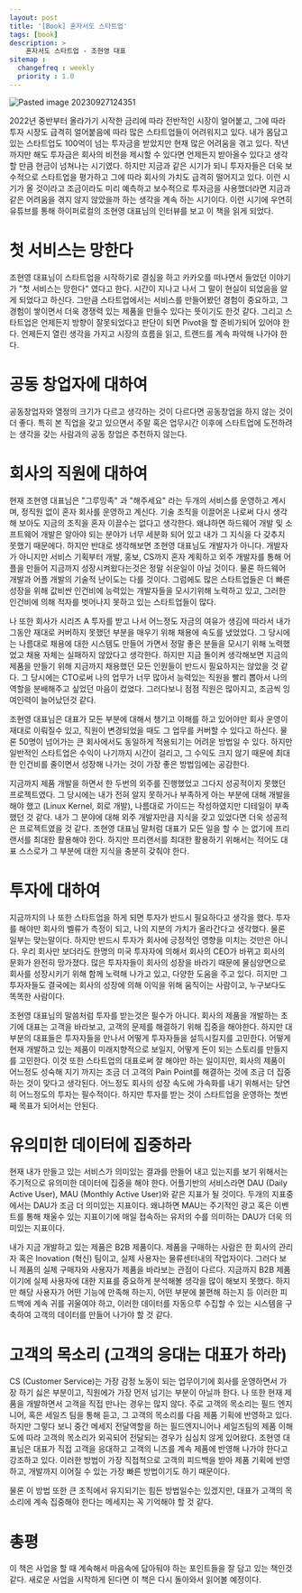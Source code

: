 ```yaml
---
layout: post
title: '[Book] 혼자서도 스타트업'
tags: [book]
description: >
    혼자서도 스타트업 - 조현영 대표
sitemap :
  changefreq : weekly
  priority : 1.0
---
```


![Pasted image 20230927124351](https://i.imgur.com/3xhrjRm.png)

2022년 중반부터 올라가기 시작한 금리에 따라 전반적인 시장이 얼어붙고, 그에 따라 투자 시장도 급격히 얼어붙음에 따라 많은 스타트업들이 어려워지고 있다. 내가 몸담고 있는 스타트업도 100억이 넘는 투자금을 받았지만 현재 많은 어려움을 겪고 있다. 작년까지만 해도 투자금은 회사의 비전을 제시할 수 있다면 언제든지 받아올수 있다고 생각할 만큼 현금이 넘쳐나는 시기였다. 하지만 지금과 같은 시기가 되니 투자자들은 더욱 보수적으로 스타트업을 평가하고 그에 따라 회사의 가치도 급격히 떨어지고 있다. 이런 시기가 올 것이라고 조금이라도 미리 예측하고 보수적으로 투자금을 사용했더라면 지금과 같은 어려움을 겪지 않지 않았을까 하는 생각을 계속 하는 시기이다. 이런 시기에 우연히 유튜브를 통해 하이퍼로컬의 조현영 대표님의 인터뷰를 보고 이 책을 읽게 되었다. 

# 첫 서비스는 망한다

조현영 대표님이 스타트업을 시작하기로 결심을 하고 카카오를 떠나면서 들었던 이야기가 "첫 서비스는 망한다" 였다고 한다. 시간이 지나고 나서 그 말이 현실이 되었음을 알게 되었다고 하신다. 그만큼 스타트업에서는 서비스를 만들어봤던 경험이 중요하고, 그 경험이 쌓이면서 더욱 경쟁력 있는 제품을 만들수 있다는 뜻이기도 한것 같다. 그리고 스타트업은 언제든지 방향이 잘못되었다고 판단이 되면 Pivot을 할 준비가되어 있어야 한다. 언제든지 열린 생각을 가지고 시장의 흐름을 읽고, 트랜드를 계속 파악해 나가야 한다. 

# 공동 창업자에 대하여

공동창업자와 열정의 크기가 다르고 생각하는 것이 다르다면 공동창업을 하지 않는 것이 더 좋다. 특히 본 직업을 갖고 있으면서 주말 혹은 업무시간 이후에 스타트업에 도전하려는 생각을 갖는 사람과의 공동 창업은 추천하지 않는다. 

# 회사의 직원에 대하여

현재 조현영 대표님은 "그루밍족" 과 "해주세요" 라는 두개의 서비스를 운영하고 계시며, 정직원 없이 혼자 회사를 운영하고 계신다. 기술 조직을 이끌어온 나로써 다시 생각해 보아도 지금의 조직을 혼자 이끌수는 없다고 생각한다. 왜냐하면 하드웨어 개발 및 소프트웨어 개발은 알아야 되는 분야가 너무 세분화 되어 있고 내가 그 지식을 다 갖추지 못했기 때문에다. 하지만 반대로 생각해보면 조현영 대표님도 개발자가 아니다. 개발자가 아니지만 서비스 기획부터 개발, 홍보, CS까지 혼자 계획하고 외주 개발자를 통해 어플을 만들어 지금까지 성장시켜왔다는것은 정말 쉬운일이 아닐 것이다. 물론 하드웨어 개발과 어플 개발의 기술적 난이도는 다를 것이다. 그럼에도 많은 스타트업들은 더 빠른 성장을 위해 값비싼 인건비에 능력있는 개발자들을 모시기위해 노력하고 있고, 그러한 인건비에 의해 적자를 벗어나지 못하고 있는 스타트업들이 많다.

나 또한 회사가 시리즈 A 투자를 받고 나서 어느정도 자금의 여유가 생김에 따라서 내가 그동안 재대로 커버하지 못했던 부분을 매우기 위해 채용에 속도를 냈었었다. 그 당시에는 나름대로 채용에 대한 시스템도 만들어 가면서 정말 좋은 분들을 모시기 위해 노력했었고 채용 자체는 실패하지 않았다고 생각한다. 하지만 지금 돌이켜 생각해보면 지금의 제품을 만들기 위해 지금까지 채용했던 모든 인원들이 반드시 필요하지는 않았을 것 같다. 그 당시에는 CTO로써 나의 업무가 너무 많아서 능력있는 직원을 빨리 뽑아서 나의 역할을 분배해주고 싶었던 마음이 컸었다. 그러다보니 점점 직원은 많아지고, 조금씩 잉여인력이 늘어났던것 같다. 

조현영 대표님은 대표가 모든 부분에 대해서 챙기고 이해를 하고 있어야만 회사 운영이 재대로 이뤄질수 있고, 직원이 변경되었을 때도 그 업무를 커버할 수 있다고 하신다. 물론 50명이 넘어가는 큰 회사에서도 동일하게 적용되기는 어려운 방법일 수 있다. 하지만 일반적인 스타트업은 수익이 나기까지 시간이 걸리고, 그 수익도 크지 않기 때문에 최대한 인건비를 줄이면서 성장해 나가는 것이 가장 좋은 방법임에는 공감한다. 

지금까지 제품 개발을 하면서 한 두번의 외주를 진행했었고 그다지 성공적이지 못했던 프로젝트였다. 그 당시에는 내가 전혀 알지 못하거나 부족하게 아는 부분에 대해 개발을 해야 했고 (Linux Kernel, 회로 개발), 나름대로 가이드는 작성하였지만 디테일이 부족했던 것 같다. 내가 그 분야에 대해 외주 개발자만큼 지식을 갖고 있었다면 더욱 성공적은 프로젝트였을 것 같다. 조현영 대표님 말처럼 대표가 모든 일을 할 수 는 없기에 프리랜서를 최대한 활용해야 한다. 하지만 프리랜서를 최대한 활용하기 위해서는 적어도 대표 스스로가 그 부분에 대한 지식을 충분히 갖춰야 한다. 

# 투자에 대하여

지금까지의 나 또한 스타트업을 하게 되면 투자가 반드시 필요하다고 생각을 했다. 투자를 해야만 회사의 벨류가 측정이 되고, 나의 지분의 가치가 올라간다고 생각했다. 물론 일부는 맞는말이다. 하지만 반드시 투자가 회사에 긍정적인 영향을 미치는 것만은 아니다. 우리 회사만 보더라도 한명의 미국 투자자에 의해서 회사의 CEO가 바뀌고 회사의 문화가 완전히 망가졌다. 많은 투자자들이 회사의 성장을 바라기 때문에 물심양면으로 회사를 성장시키기 위해 함께 노력해 나가고 있고, 다양한 도움을 주고 있다. 히지만 그 투자자들도 결국에는 회사의 성장에 의해 이익을 위해 움직이는 사람이고, 누구보다도 똑똑한 사람이다. 

조현영 대표님의 말씀처럼 투자를 받는것은 필수가 아니다. 회사의 제품을 개발하는 초기에 대표는 고객을 바라보고, 고객의 문제를 해결하기 위해 집중을 해야한다. 하지만 대부분의 대표들은 투자자들을 만나서 어떻게 투자자들을 설득시킬지를 고민한다. 어떻게 현재 개발하고 있는 제품이 미래지향적으로 보일지, 어떻게 돈이 되는 스토리를 만들지를 고민한다. 이것 또한 스타트업의 대표로써 잘 해야만 하는 일이지만, 회사의 제품이 어느정도 성숙해 지기 까지는 조금 더 고객의 Pain Point를 해결하는 것에 조금 더 집중하는 것이 맞다고 생각된다. 어느정도 회사의 성장 속도에 가속화를 내기 위해서는 당연히 어느정도의 투자는 필수적이다. 하지만 투자를 받는 것이 스타트업을 운영하는 첫번째 목표가 되어서는 안된다.

# 유의미한 데이터에 집중하라

현재 내가 만들고 있는 서비스가 의미있는 결과를 만들어 내고 있는지를 보기 위해서는 주기적으로 유의미한 데이터에 집중을 해야 한다. 어플기반의 서비스라면 DAU (Daily Active User), MAU (Monthly Active User)와 같은 지표가 될 것이다. 두개의 지표중에서는 DAU가 조금 더 의미있는 지표이다. 왜냐하면 MAU는 주기적인 광고 혹은 이벤트를 통해 채울수 있는 지표이기에 매일 접속하는 유저의 수를 의미하는 DAU가 더욱 의미있는 지표이다. 

내가 지금 개발하고 있는 제품은 B2B 제품이다. 제품을 구매하는 사람은 한 회사의 관리자 혹은 Inovation (혁신) 팀이고, 실제 사용자는 물류센터내의 작업자이다. 그러다 보니 제품의 실제 구매자와 사용자가 제품을 바라보는 관점이 다르다. 지금까지 B2B 제품이기에 실제 사용자에 대한 지표를 중요하게 분석해볼 생각을 많이 해보지 못했다. 하지만 해당 사용자가 어떤 기능에 만족해 하는지, 어떤 부분에 불편해 하는지 등 이러한 피드백에 계속 귀를 귀울여야 하고, 이러한 데이터를 자동으루 수집할 수 있는 시스템을 구축하여 고객의 데이터를 만들어 나가야 할 것 같다. 

# 고객의 목소리 (고객의 응대는 대표가 하라)

CS (Customer Service)는 가장 감정 노동이 되는 업무이기에 회사를 운영하면서 가장 하기 싫은 부분이고, 직원에가 가장 먼저 넘기는 부분이 아닐까 한다. 나 또한 현재 제품을 개발하면서 고객을 직접 만나는 경우는 많지 않다. 주로 고객의 목소리는 필드 엔지니어, 혹은 세일즈 팀을 통해 듣고, 그 고객의 목소리를 다음 제품 기획에 반영하고 있다. 하지만 그렇다 보니 중간 메세지 전달역할을 하는 필드엔지니어나 세일즈팀의 제품 이해도에 따라 고객의 목소리가 외곡되어 전달되는 경우가 심심치 않게 있어왔다. 조현영 대표님은 대표가 직접 고객을 응대하고 고객의 니즈를 계속 제품에 반영해 나가야 한다고 강조하고 있다. 이러한 방법이 가장 직접적으로 고객의 피드백을 받아 제품 기획에 반영하고, 개발까지 이어질 수 있는 가장 빠른 방법이기도 하기 때문이다. 

물론 이 방법 또한 큰 조직에서 유지되기는 힘든 방법일수는 있겠지만, 대표가 고객의 목소리에 계속 집중해야 한다는 메세지는 꼭 기억해야 할 것 같다. 

# 총평

이 책은 사업을 할 때 계속해서 마음속에 담아둬야 하는 포인트들을 잘 담고 있는 책인것 같다. 새로운 사업을 시작하게 된다면 이 책은 다시 돌아와서 읽어볼 예정이다.
